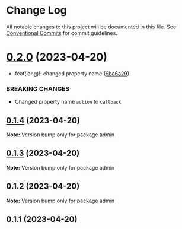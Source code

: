 # Change Log

All notable changes to this project will be documented in this file.
See [Conventional Commits](https://conventionalcommits.org) for commit guidelines.

# [0.2.0](https://github.com/julianjab/vuejs-lerna-monorepo/compare/admin@0.1.4...admin@0.2.0) (2023-04-20)


* feat(lang)!: changed property name ([6ba6a29](https://github.com/julianjab/vuejs-lerna-monorepo/commit/6ba6a29e825ac1f4b5c97f0f30ad4fb49b8766d4))


### BREAKING CHANGES

* Changed property name `action` to `callback`





## [0.1.4](https://github.com/julianjab/vuejs-lerna-monorepo/compare/admin@0.1.3...admin@0.1.4) (2023-04-20)

**Note:** Version bump only for package admin





## [0.1.3](https://github.com/julianjab/vuejs-lerna-monorepo/compare/admin@0.1.2...admin@0.1.3) (2023-04-20)

**Note:** Version bump only for package admin





## 0.1.2 (2023-04-20)

**Note:** Version bump only for package admin





## 0.1.1 (2023-04-20)
